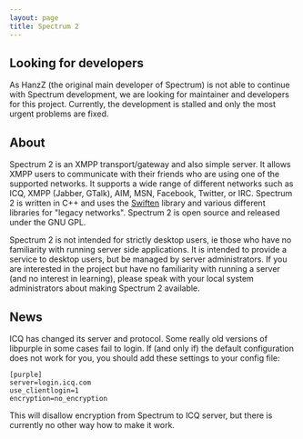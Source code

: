```yaml
---
layout: page
title: Spectrum 2
---
```


## Looking for developers

As HanzZ (the original main developer of Spectrum) is not able to continue with Spectrum development, we are looking for maintainer and developers for this project. Currently, the development is stalled and only the most urgent problems are fixed.

## About

Spectrum 2 is an XMPP transport/gateway and also simple server.
It allows XMPP users to communicate with their friends who are using one of the supported networks.
It supports a wide range of different networks such as ICQ, XMPP (Jabber, GTalk), AIM, MSN, Facebook, Twitter, or IRC.
Spectrum 2 is written in C++ and uses the [Swiften](http://swift.im/swiften) library and various different libraries for "legacy networks".
Spectrum 2 is open source and released under the GNU GPL.


Spectrum 2 is not intended for strictly desktop users, ie those who have no familiarity with running server side applications.  It is intended to provide a service to desktop users, but be managed by server administrators.  If you are interested in the project but have no familiarity with running a server (and no interest in learning), please speak with your local system administrators about making Spectrum 2 available.

## News

ICQ has changed its server and protocol. Some really old versions of libpurple
in some cases fail to login. If (and only if) the default configuration does not work for you,
you should add these settings to your config file:

	[purple]
	server=login.icq.com
	use_clientlogin=1
	encryption=no_encryption

This will disallow encryption from Spectrum to ICQ server, but there is currently no other way how to make it work.



